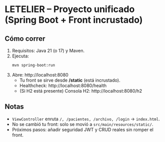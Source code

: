 # LETELIER – Proyecto unificado (Spring Boot + Front incrustado)

## Cómo correr
1. Requisitos: Java 21 (o 17) y Maven.
2. Ejecuta:
   ```bash
   mvn spring-boot:run
   ```
3. Abre: http://localhost:8080
   - Tu front se sirve desde **/static** (está incrustado).
   - Healthcheck: http://localhost:8080/health
   - (Si H2 está presente) Consola H2: http://localhost:8080/h2

## Notas
- `ViewController` enruta `/, /pacientes, /archivo, /login` → `index.html`.
- No se cambió tu front: solo se movió a `src/main/resources/static/`.
- Próximos pasos: añadir seguridad JWT y CRUD reales sin romper el front.
